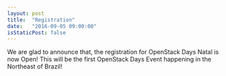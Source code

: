 ```yaml
---
layout: post
title:  "Registration"
date:   "2016-09-05 09:00:00"
isStaticPost: false
---
```

We are glad to announce that, the registration for OpenStack Days Natal is now Open!
This will be the first OpenStack Days Event happening in the Northeast of Brazil!


